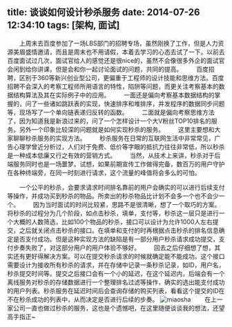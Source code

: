 title: 谈谈如何设计秒杀服务
date: 2014-07-26 12:34:10
tags: [架构, 面试]
---
　　上周末去百度参加了一场LBS部门的招聘专场，虽然刚换了工作，但是人力资源美眉盛情邀请，而且是周末也不用请假，本着去学习的心态去试了一下。以前去百度面试过几次，面试官给人的感觉还是很nice的，虽然不会像很多外企的面试官会闲到给你讲课，但是会和你一起讨论面试的问题，共同的提高。
　　百度招聘，区别于360等新兴创业型公司，更偏重于工程师的设计技能和思维方法。百度招聘不会深入的考察工程师所用语言的特性，陷阱等问题，而更关注考察基本的数据结构算法及其在实际例子中的应用。
　　一面还是偏向考察基本数据结构的掌握的，问了一些诸如跳跃表的实现，快速排序和堆排序，并发程序的数据同步问题等，现场写了一个单向链表递归反转的函数。
　　二面就是偏向考察思维方法了，因为知道我是新浪过来的，问了一个怎样设计一个大V粉丝TOP10排名的服务。另外一个印象比较深的问题就是如何实现秒杀的服务。
　　这里主要想和大家聊聊秒杀服务的实现方法。
　　秒杀服务在日常的互联网生活中非常常见，广告心理学曾近分析过，人们对于免费、低价等字眼的抵抗力往往非常低，所以秒杀是一种成本低廉又行之有效的营销方式。
　　当然，从技术上来讲，秒杀对于后端服务同时也是一场噩梦。试想，如果前期宣传工作做得完备，数百万的用户守护在各种终端旁，在同一时刻进行请求，这个流量的峰值将会多么的可怕。
<!--more-->
　　一个公平的秒杀，会要求请求时间排名靠前的用户会确实的可以进行后续支付等操作，并成功买到秒杀的物品。所卖出的秒杀物品比计划不会多一个也不会少一个。
　　因为当时面试的时间比较紧，思路不是很清晰，想了一个取巧的方案。将秒杀的过程分为几个阶段，如点击秒杀，填单，支付等，秒杀这一层只是进行一个大概的人数筛选，比如100个物品的秒杀，接口可以设计为允许1000人左右提交，之后就关闭点击秒杀的接口。在填单和支付的时再根据点击秒杀的排名信息确定是否支付成功。但是这种实现方法的缺陷是有一部分用户秒杀请求成功提交，支付步奏失败了，对这部分用户的用户体验不够好。
　　回去之后仔细想了想，其实还有更好得解决方案。可以在提交秒杀请求的时候就确定能不能成功。这个接口需要设计为接收所有秒杀的请求，并在存储中记录一条秒杀记录，如ID，用户名，秒杀提交时间等。提交之后接口会有一个小的延迟，在这个延迟内，后端会有一个离线服务对秒杀的存储数据进行一个整理排名过滤等操作，确实的选出能支付成功的用户列表。秒杀服务在延迟时间后会查询存储的购买列表，看看这个提交的ID在不在秒杀成功的列表中，从而决定是否进行后续的步奏。
![miaosha](http://7xpwqp.com1.z0.glb.clouddn.com/2014-07-26-01.png)
　　在上一家公司一直也做过秒杀的服务，这也是个遗憾吧，在这里随便谈谈我的想法，还望高手指正~
